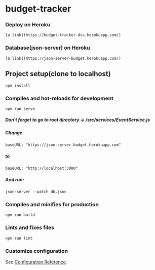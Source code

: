 # budget-tracker

### Deploy on Heroku
```
[a link](https://budget-tracker-dsc.herokuapp.com/)
```

### Database(json-server) on Heroku
```
[a link](https://json-server-budget.herokuapp.com/)
```

## Project setup(clone to localhost)
```
npm install
```

### Compiles and hot-reloads for development
```
npm run serve
```
##### Don't forget to go to root directory -> /src/services/EventService.js
##### Change 
```baseURL: "https://json-server-budget.herokuapp.com"```
##### to 
```baseURL: "http://localhost:3000"``` 
##### And run:
```
json-server --watch db.json
```

### Compiles and minifies for production
```
npm run build
```

### Lints and fixes files
```
npm run lint
```

### Customize configuration
See [Configuration Reference](https://cli.vuejs.org/config/).
